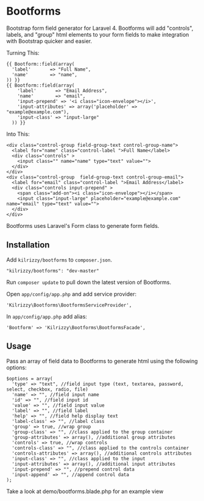# Bootforms

Bootstrap form field generator for Laravel 4. Bootforms will add "controls", labels, and "group" html elements to your form fields to make integration with Bootstrap quicker and easier.

Turning This:

    {{ Bootform::field(array(
      'label'       => "Full Name",
      'name'        => "name",
    )) }}
    {{ Bootform::field(array(
    	'label'       => "Email Address",
  		'name'        => "email",
  		'input-prepend' => '<i class="icon-envelope"></i>',
  		'input-attributes' => array('placeholder' => "example@example.com"),
  		'input-class' => "input-large"
	  )) }}

Into This:

    <div class="control-group field-group-text control-group-name">
      <label for="name" class="control-label ">Full Name</label>
      <div class="controls" >
        <input class="" name="name" type="text" value="">
      </div>
    </div>
    <div class="control-group  field-group-text control-group-email">
      <label for="email" class="control-label ">Email Address</label>
      <div class="controls input-prepend" >
        <span class="add-on"><i class="icon-envelope"></i></span>
        <input class="input-large" placeholder="example@example.com" name="email" type="text" value="">
      </div>
    </div>
    
Bootforms uses Laravel's Form class to generate form fields.

## Installation

Add `kilrizzy/bootforms` to `composer.json`.

    "kilrizzy/bootforms": "dev-master"
    
Run `composer update` to pull down the latest version of Bootforms.

Open `app/config/app.php` and add service provider:

    'Kilrizzy\Bootforms\BootformsServiceProvider',

In `app/config/app.php` add alias:

    'Bootform' => 'Kilrizzy\Bootforms\BootformsFacade',
    
## Usage

Pass an array of field data to Bootforms to generate html using the following options:

    $options = array(
      'type' => "text", //field input type (text, textarea, password, select, checkbox, radio, file)
      'name' => "", //field input name
      'id' => "", //field input id
      'value' => "", //field input value
      'label' => "", //field label
      'help' => "", //field help display text
      'label-class' => "", //label class
      'group' => true, //wrap group
      'group-class' => "", //class applied to the group container
      'group-attributes' => array(), //additional group attributes
      'controls' => true, //wrap controls
      'controls-class' => "", //class applied to the controls container
      'controls-attributes' => array(), //additional controls attributes
      'input-class' => "", //class applied to the input
      'input-attributes' => array(), //additional input attributes
      'input-prepend' => "", //prepend control data
      'input-append' => "", //append control data
    );

Take a look at demo/bootforms.blade.php for an example view